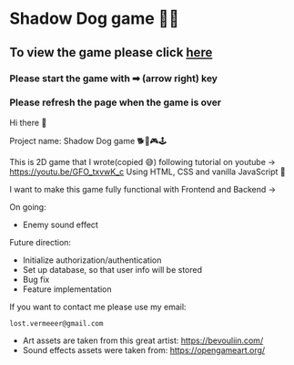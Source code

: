 # Shadow Dog game 🚀🐶 
## To view the game please click [here](https://lostvermeer.github.io/Shadow-Dog-2D-game/)
### Please start the game with ➡ (arrow right) key
### Please refresh the page when the game is over

Hi there 👋

Project name: Shadow Dog game 🐕🐶🎮🕹

This is 2D game that I wrote(copied 😅) following tutorial on youtube -> https://youtu.be/GFO_txvwK_c
Using HTML, CSS and vanilla JavaScript 🙈

 I want to make this game fully functional with Frontend and Backend ->

 On going:
- Enemy sound effect

Future direction:
- Initialize authorization/authentication
- Set up database, so that user info will be stored
- Bug fix
- Feature implementation


 If you want to contact me please use my email: 
```
lost.vermeeer@gmail.com
```

- Art assets are taken from this great artist: https://bevouliin.com/
- Sound effects assets were taken from: https://opengameart.org/
